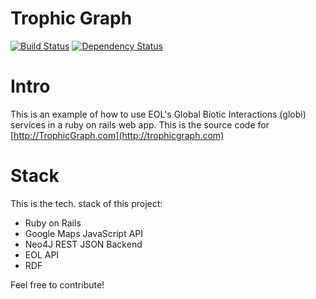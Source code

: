 Trophic Graph
=============

[![Build Status](https://travis-ci.org/reiz/eol-globi-web.png)](https://travis-ci.org/reiz/eol-globi-web)
[![Dependency Status](http://www.versioneye.com/user/projects/51f75b96632bac0a63000e34/badge.png)](http://www.versioneye.com/user/projects/51f75b96632bac0a63000e34)

Intro
==

This is an example of how to use EOL's Global Biotic Interactions (globi) services in a ruby on rails web app.
This is the source code for [http://TrophicGraph.com](http://trophicgraph.com)

Stack
==

This is the tech. stack of this project:

 * Ruby on Rails
 * Google Maps JavaScript API
 * Neo4J REST JSON Backend
 * EOL API
 * RDF

Feel free to contribute!
